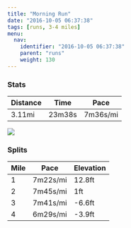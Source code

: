 ```yaml
---
title: "Morning Run"
date: "2016-10-05 06:37:38"
tags: [runs, 3-4 miles]
menu:
  nav:
    identifier: "2016-10-05 06:37:38"
    parent: "runs"
    weight: 130
---
```


### Stats

| Distance | Time | Pace |
|----------|------|------|
|3.11mi|23m38s|7m36s/mi|

<img src='https://maps.googleapis.com/maps/api/staticmap?maptype=roadmap&path=enc:ulmeIndlLlBkTtJ}ZcMzc@a@tLj@yNdMcd@mM~d@o@pMdAkQvL}`@cMde@u@dMj@uMpMod@qLra@iAlJ&key=AIzaSyAfqMeaZ1CCJFGP5cWud__oZnT_Pybg-1M&size=800x800&markers=color:yellow|label:S|53.48571,-2.19736&markers=color:green|label:F|53.485749999999996,-2.1965300000000005'>

### Splits

| Mile | Pace | Elevation |
|------|------|-----------|
|1|7m22s/mi|12.8ft|
|2|7m45s/mi|1ft|
|3|7m41s/mi|-6.6ft|
|4|6m29s/mi|-3.9ft|
